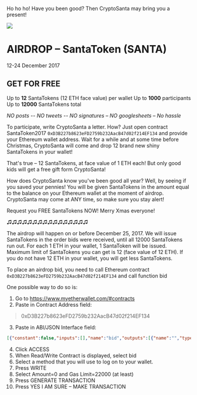 Ho ho ho! Have you been good? Then CryptoSanta may bring you a present!

![](https://cdn.pixabay.com/photo/2017/11/13/16/09/christmas-card-2946042_640.jpg)

# AIRDROP – SantaToken (SANTA)
12-24 December 2017

## GET FOR FREE
Up to **12** SantaTokens (12 ETH face value) per wallet
Up to **1000** participants
Up to **12000** SantaTokens total

*NO posts -- NO tweets -- NO signatures – NO googlesheets – No hassle*

To participate, write CryptoSanta a letter. How? Just open contract SantaToken2017 `0xD3B227b8623eFD2759b232AacB47d02f214EF134` and provide your Ethereum wallet address. Wait for a while and at some time before Christmas, CryptoSanta will come and drop 12 brand new shiny SantaTokens in your wallet! 

That's true – 12 SantaTokens, at face value of 1 ETH each! But only good kids will get a free gift form CryptoSanta!

How does CryptoSanta know you've been good all year? Well, by seeing if you saved your pennies! You will be given SantaTokens in the amount equal to the balance on your Ethereum wallet at the moment of airdrop. CryptoSanta may come at ANY time, so make sure you stay alert!

Request you FREE SantaTokens NOW! Merry Xmas everyone! 

♫♫♫♫♫♫♫♫♫♫♫♫♫♫♫♫

The airdrop will happen on or before December 25, 2017. We will issue SantaTokens in the order bids were received, until all 12000 SantaTokens run out. For each 1 ETH in your wallet, 1 SantaToken will be issued. Maximum limit of SantaTokens you can get is 12 (face value of 12 ETH). If you do not have 12 ETH in your wallet, you will get less SantaTokens. 

To place an airdrop bid, you need to call Ethereum contract `0xD3B227b8623eFD2759b232AacB47d02f214EF134` and call function bid

One possible way to do so is:

1. Go to https://www.myetherwallet.com/#contracts
2. Paste in Contract Address field:

> 0xD3B227b8623eFD2759b232AacB47d02f214EF134 

3. Paste in ABI/JSON Interface field:
``` json
[{"constant":false,"inputs":[],"name":"bid","outputs":[{"name":"","type":"bool"}],"payable":false,"stateMutability":"nonpayable","type":"function"}]
```
4. Click ACCESS
5. When Read/Write Contract is displayed, select 
bid
6. Select a method that you will use to log on to your wallet. 
7. Press WRITE
8. Select Amount=0 and Gas Limit=22000 (at least)
9. Press GENERATE TRANSACTION
10. Press YES I AM SURE – MAKE TRANSACTION
